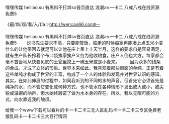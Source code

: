 嘿嘿传媒
heiliao.su 有黑料不打烊so首页直达
浪潮a∨一卡二
八戒八戒在线资源免费5


《最/新/观/看/入/口👉http://wencao66.com》--

嘿嘿传媒
heiliao.su 有黑料不打烊so首页直达
浪潮a∨一卡二
八戒八戒在线资源免费5
　　说书先生要求不高，只要能管饭，临走的时候每家再能凑上点玉米小麦什么的让他带回去就足可以让他在庄上呆上十天半月，这样的要求自是容易满足，就有生产队长拎着个布口袋挨家挨户义务为他收粮食，庄户人倒也大方，每家都会毫不吝啬地从快要见底的土瓮里挖上一碗玉米或是小麦来。
　　因为众多的线条的合成，才成了立体的形象。世界本来如此。我喜欢着那些侧面的单纯，正是有着这些单纯才构成了世界的丰富，构成了一个人的体验和发现并对世界认识的感知。其实，在如此伸展的过程中，如同我听到的不同的水的声音，但首先它必须首先是纯净的水，而不管它变化成何种方式，也不管水在各种情形下发出或大或小，或尖锐或温婉的响声，但水始终践诺了做为水本身的存在。所以，我以无限可能的方式，向水靠近我的触须。





给我一个www下载可以看片的卡一卡二卡三无人区乱码卡一卡二卡三专区免费老狼乱码卡一卡二卡三大豆行情网
